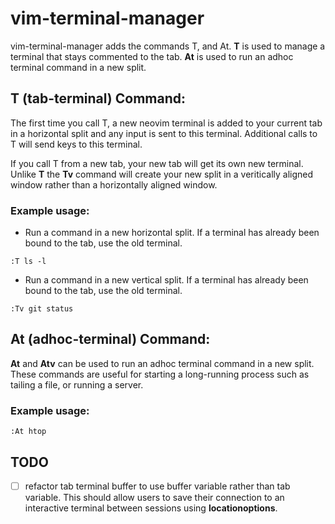 # vim-terminal-manager
vim-terminal-manager adds the commands T, and At.  **T** is used to manage
a terminal that stays commented to the tab.  **At** is used to run an adhoc
terminal command in a new split.  

## T (tab-terminal) Command:
The first time you call T, a new neovim terminal is added to your current tab
in a horizontal split and any input is sent to this terminal.  Additional 
calls to T will send keys to this terminal.

If you call T from a new tab, your new tab will get its own new terminal.
Unlike **T** the **Tv** command will create your new split in a veritically
aligned window rather than a horizontally aligned window.

### Example usage:
* Run a command in a new horizontal split.  If a terminal has already been bound
to the tab, use the old terminal.
```
:T ls -l
```
* Run a command in a new vertical split.  If a terminal has already been bound
to the tab, use the old terminal.
```
:Tv git status
```
## At (adhoc-terminal) Command:
**At** and **Atv** can be used to run an adhoc terminal command in a new split.
These commands are useful for starting a long-running process such as tailing a
file, or running a server.

### Example usage:
```
:At htop
```

## TODO
- [ ] refactor tab terminal buffer to use buffer variable rather than tab
      variable.  This should allow users to save their connection to an interactive
      terminal between sessions using **locationoptions**.
